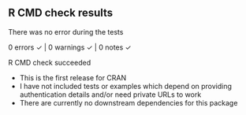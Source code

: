 ## R CMD check results

There was no error during the tests

0 errors ✓ | 0 warnings ✓ | 0 notes ✓

R CMD check succeeded

* This is the first release for CRAN
* I have not included tests or examples which depend on providing authentication details and/or need private URLs to work
* There are currently no downstream dependencies for this package
